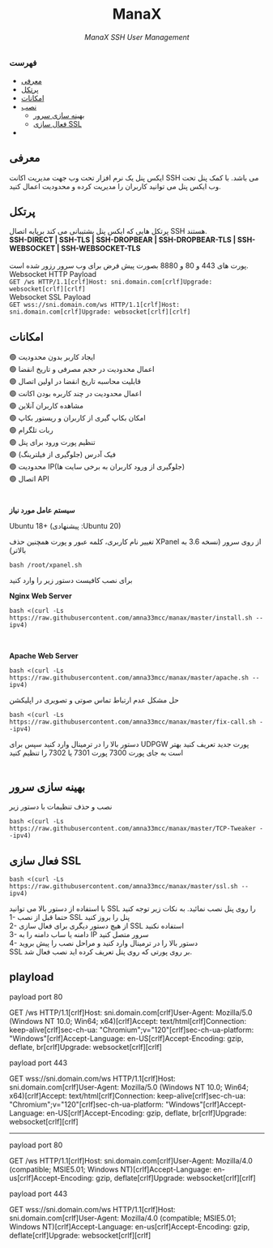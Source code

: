 
<h1 align="center"/>ManaX</h1>
<h6 align="center">ManaX SSH User Management<h6>
 


### فهرست
- [معرفی](#معرفی)<br>
- [پرتکل](#پرتکل-)<br>
- [امکانات](#امکانات)<br>
- [نصب](#نصب) <br>
  - [بهینه سازی سرور](#بهینه-سازی-سرور)<br>
  - [فعال سازی SSL](#فعال-سازی-ssl)<br>
-
 
## معرفی <br>
ایکس پنل یک نرم افزار تحت وب جهت مدیریت اکانت SSH می باشد. با کمک پنل تحت وب ایکس پنل می توانید کاربران را مدیریت کرده و محدودیت اعمال کنید.

## پرتکل <br>
پرتکل هایی که ایکس پنل پشتیبانی می کند برپایه اتصال SSH  هستند.<br>
**SSH-DIRECT | SSH-TLS | SSH-DROPBEAR | SSH-DROPBEAR-TLS | SSH-WEBSOCKET | SSH-WEBSOCKET-TLS** <br><br>
پورت های 443 و 80 و 8880 بصورت پیش فرض برای وب سرور رزور شده است. <br>
Websocket HTTP Payload<br>
`GET /ws HTTP/1.1[crlf]Host: sni.domain.com[crlf]Upgrade: websocket[crlf][crlf]` <br>
Websocket SSL Payload<br>
`GET wss://sni.domain.com/ws HTTP/1.1[crlf]Host: sni.domain.com[crlf]Upgrade: websocket[crlf][crlf]` <br>

## امکانات <br>
:green_circle: ایجاد کاربر بدون محدودیت <br>
:green_circle: اعمال محدودیت در حجم مصرفی و تاریخ انقضا<br>
:green_circle: قابلیت محاسبه تاریخ انقضا در اولین اتصال<br>
:green_circle: اعمال محدودیت در چند کاربره بودن اکانت<br>
:green_circle: مشاهده کاربران آنلاین<br>
:green_circle: امکان بکاپ گیری از کاربران و ریستور بکاپ<br>
:green_circle: ربات تلگرام <br>
:green_circle: تنظیم پورت ورود برای پنل<br>
:green_circle: فیک آدرس (جلوگیری از فیلترینگ) <br>
:green_circle: محدودیت IP(جلوگیری از ورود کاربران به برخی سایت ها)<br>
:green_circle: اتصال API<br>


#


**سیستم عامل مورد نیاز**

Ubuntu 18+ (پیشنهادی :Ubuntu 20)<br>

تغییر نام کاربری، کلمه عبور و پورت همچنین حذف XPanel از روی سرور (نسخه 3.6 به بالاتر)
```
bash /root/xpanel.sh
```
برای نصب کافیست دستور زیر را وارد کنید<br>

**Nginx Web Server**

```
bash <(curl -Ls https://raw.githubusercontent.com/amna33mcc/manax/master/install.sh --ipv4)
```
<br>

**Apache Web Server**

```
bash <(curl -Ls https://raw.githubusercontent.com/amna33mcc/manax/master/apache.sh --ipv4)
```

حل مشکل عدم ارتباط  تماس صوتی و تصویری در اپلیکشن
```
bash <(curl -Ls https://raw.githubusercontent.com/amna33mcc/manax/master/fix-call.sh --ipv4)
```
دستور بالا را در ترمینال وارد کنید سپس برای UDPGW پورت جدید تعریف کنید بهتر است به جای پورت 7300 پورت 7301 یا 7302 را تنظیم کنید
<br>
<br>

## بهینه سازی سرور
نصب و حذف تنظیمات با دستور زیر 
```
bash <(curl -Ls https://raw.githubusercontent.com/amna33mcc/manax/master/TCP-Tweaker --ipv4)
```
## فعال سازی SSL
```
bash <(curl -Ls https://raw.githubusercontent.com/amna33mcc/manax/master/ssl.sh --ipv4)
```
با استفاده از دستور بالا می توانید SSL را روی پنل نصب نمائید. به نکات زیر توجه کنید <br>
1- حتما قبل از نصب SSL پنل را بروز کنید<br>
2- از هیچ دستور دیگری برای فعال سازی SSL استفاده نکنید<br>
3- دامنه یا ساب دامنه را به IP سرور متصل کنید <br>
4- دستور بالا را در ترمینال وارد کنید و مراحل نصب را پیش بروید<br>
SSL بر روی پورتی که روی پنل تعریف کرده اید نصب فعال شد. <br>




## playload
payload port 80

GET /ws HTTP/1.1[crlf]Host: sni.domain.com[crlf]User-Agent: Mozilla/5.0 (Windows NT 10.0; Win64; x64)[crlf]Accept: text/html[crlf]Connection: keep-alive[crlf]sec-ch-ua: "Chromium";v="120"[crlf]sec-ch-ua-platform: "Windows"[crlf]Accept-Language: en-US[crlf]Accept-Encoding: gzip, deflate, br[crlf]Upgrade: websocket[crlf][crlf]

payload port 443

GET wss://sni.domain.com/ws HTTP/1.1[crlf]Host: sni.domain.com[crlf]User-Agent: Mozilla/5.0 (Windows NT 10.0; Win64; x64)[crlf]Accept: text/html[crlf]Connection: keep-alive[crlf]sec-ch-ua: "Chromium";v="120"[crlf]sec-ch-ua-platform: "Windows"[crlf]Accept-Language: en-US[crlf]Accept-Encoding: gzip, deflate, br[crlf]Upgrade: websocket[crlf][crlf]

------------------

payload port 80

GET /ws HTTP/1.1[crlf]Host: sni.domain.com[crlf]User-Agent: Mozilla/4.0 (compatible; MSIE5.01; Windows NT)[crlf]Accept-Language: en-us[crlf]Accept-Encoding: gzip, deflate[crlf]Upgrade: websocket[crlf][crlf]

payload port 443

GET wss://sni.domain.com/ws HTTP/1.1[crlf]Host: sni.domain.com[crlf]User-Agent: Mozilla/4.0 (compatible; MSIE5.01; Windows NT)[crlf]Accept-Language: en-us[crlf]Accept-Encoding: gzip, deflate[crlf]Upgrade: websocket[crlf][crlf]


